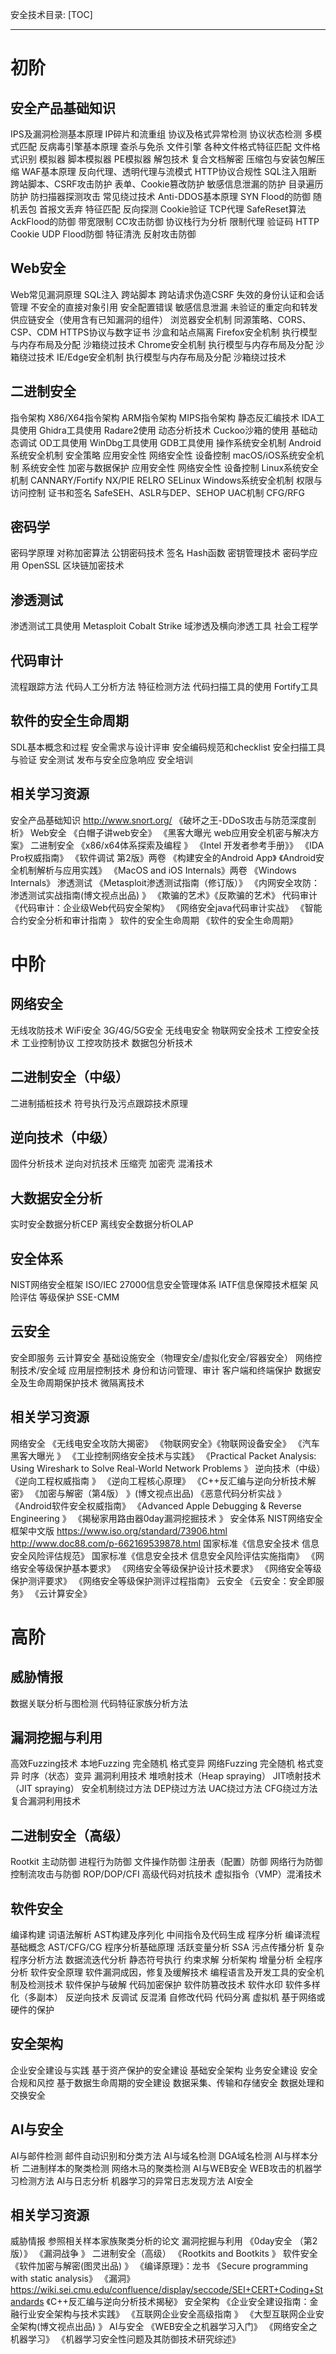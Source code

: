 安全技术目录:
[TOC]
***
# 初阶
## 安全产品基础知识
IPS及漏洞检测基本原理
IP碎片和流重组
协议及格式异常检测
协议状态检测
多模式匹配
反病毒引擎基本原理
查杀与免杀
文件引擎
各种文件格式特征匹配
文件格式识别
模拟器
脚本模拟器
PE模拟器
解包技术
复合文档解密
压缩包与安装包解压缩
WAF基本原理
反向代理、透明代理与流模式
HTTP协议合规性
SQL注入阻断
跨站脚本、CSRF攻击防护
表单、Cookie篡改防护
敏感信息泄漏的防护
目录遍历防护
防扫描器探测攻击
常见绕过技术
Anti-DDOS基本原理
SYN Flood的防御
随机丢包
首报文丢弃
特征匹配
反向探测
Cookie验证
TCP代理
SafeReset算法
AckFlood的防御
带宽限制
CC攻击防御
协议栈行为分析
限制代理
验证码
HTTP Cookie
UDP Flood防御
特征清洗
反射攻击防御
## Web安全
Web常见漏洞原理
SQL注入
跨站脚本
跨站请求伪造CSRF
失效的身份认证和会话管理
不安全的直接对象引用
安全配置错误
敏感信息泄漏
未验证的重定向和转发
供应链安全（使用含有已知漏洞的组件）
浏览器安全机制
同源策略、CORS、CSP、CDM
HTTPS协议与数字证书
沙盒和站点隔离
Firefox安全机制
执行模型与内存布局及分配
沙箱绕过技术
Chrome安全机制
执行模型与内存布局及分配
沙箱绕过技术
IE/Edge安全机制
执行模型与内存布局及分配
沙箱绕过技术
## 二进制安全
指令架构
X86/X64指令架构
ARM指令架构
MIPS指令架构
静态反汇编技术
IDA工具使用
Ghidra工具使用
Radare2使用
动态分析技术
Cuckoo沙箱的使用
基础动态调试
OD工具使用
WinDbg工具使用
GDB工具使用
操作系统安全机制
Android系统安全机制
安全策略
应用安全性
网络安全性
设备控制
macOS/iOS系统安全机制
系统安全性
加密与数据保护
应用安全性
网络安全性
设备控制
Linux系统安全机制
CANNARY/Fortify
NX/PIE
RELRO
SELinux
Windows系统安全机制
权限与访问控制
证书和签名
SafeSEH、ASLR与DEP、SEHOP
UAC机制
CFG/RFG
## 密码学
密码学原理
对称加密算法
公钥密码技术
签名
Hash函数
密钥管理技术
密码学应用
OpenSSL
区块链加密技术
## 渗透测试
渗透测试工具使用
Metasploit
Cobalt Strike
域渗透及横向渗透工具
社会工程学
## 代码审计
流程跟踪方法
代码人工分析方法
特征检测方法
代码扫描工具的使用
Fortify工具
## 软件的安全生命周期
SDL基本概念和过程
安全需求与设计评审
安全编码规范和checklist
安全扫描工具与验证
安全测试
发布与安全应急响应
安全培训
## 相关学习资源
安全产品基础知识
http://www.snort.org/
《破坏之王-DDoS攻击与防范深度剖析》
Web安全
《白帽子讲web安全》
《黑客大曝光 web应用安全机密与解决方案》
二进制安全
《x86/x64体系探索及编程 》
《Intel 开发者参考手册》》
《IDA Pro权威指南》
《软件调试 第2版》两卷
《构建安全的Android App》
《Android安全机制解析与应用实践》
《MacOS and iOS Internals》两卷
《Windows Internals》
渗透测试
《Metasploit渗透测试指南（修订版）》
《内网安全攻防：渗透测试实战指南(博文视点出品) 》
《欺骗的艺术》《反欺骗的艺术》
代码审计
《代码审计：企业级Web代码安全架构》
《网络安全java代码审计实战》
《智能合约安全分析和审计指南 》
软件的安全生命周期
《软件的安全生命周期》

# 中阶
## 网络安全
无线攻防技术
WiFi安全
3G/4G/5G安全
无线电安全
物联网安全技术
工控安全技术
工业控制协议
工控攻防技术
数据包分析技术
## 二进制安全（中级）
二进制插桩技术
符号执行及污点跟踪技术原理
## 逆向技术（中级）
固件分析技术
逆向对抗技术
压缩壳
加密壳
混淆技术
## 大数据安全分析
实时安全数据分析CEP
离线安全数据分析OLAP
## 安全体系
NIST网络安全框架
ISO/IEC 27000信息安全管理体系
IATF信息保障技术框架
风险评估
等级保护
SSE-CMM
## 云安全
安全即服务
云计算安全
基础设施安全（物理安全/虚拟化安全/容器安全）
网络控制技术/安全域
应用层控制技术
身份和访问管理、审计
客户端和终端保护
数据安全及生命周期保护技术
微隔离技术
## 相关学习资源
网络安全
《无线电安全攻防大揭密》
《物联网安全》《物联网设备安全》
《汽车黑客大曝光 》
《工业控制网络安全技术与实践》
《Practical Packet Analysis: Using Wireshark to Solve Real-World Network Problems 》
逆向技术（中级）
《逆向工程权威指南 》
《逆向工程核心原理》
《C++反汇编与逆向分析技术解密》
《加密与解密（第4版） 》(博文视点出品)
《恶意代码分析实战 》
《Android软件安全权威指南》
《Advanced Apple Debugging & Reverse Engineering 》
《揭秘家用路由器0day漏洞挖掘技术 》
安全体系
NIST网络安全框架中文版
https://www.iso.org/standard/73906.html
http://www.doc88.com/p-662169539878.html
国家标准《信息安全技术 信息安全风险评估规范》
国家标准《信息安全技术 信息安全风险评估实施指南》
《网络安全等级保护基本要求》
《网络安全等级保护设计技术要求》
《网络安全等级保护测评要求》
《网络安全等级保护测评过程指南》
云安全
《云安全：安全即服务》
《云计算安全》

# 高阶
## 威胁情报
数据关联分析与图检测
代码特征家族分析方法
## 漏洞挖掘与利用
高效Fuzzing技术
本地Fuzzing
完全随机
格式变异
网络Fuzzing
完全随机
格式变异
时序（状态）变异
漏洞利用技术
堆喷射技术（Heap spraying）
JIT喷射技术（JIT spraying）
安全机制绕过方法
DEP绕过方法
UAC绕过方法
CFG绕过方法
复合漏洞利用技术
## 二进制安全（高级）
Rootkit
主动防御
进程行为防御
文件操作防御
注册表（配置）防御
网络行为防御
控制流攻击与防御
ROP/DOP/CFI
高级代码对抗技术
虚拟指令（VMP）混淆技术
## 软件安全
编译构建
词语法解析
AST构建及序列化
中间指令及代码生成
程序分析
编译流程基础概念
AST/CFG/CG
程序分析基础原理
活跃变量分析
SSA
污点传播分析
复杂程序分析方法
数据流迭代分析
静态符号执行
约束求解
分析架构
增量分析
全程序分析
软件安全原理
软件漏洞成因，修复及缓解技术
编程语言及开发工具的安全机制及检测技术
软件保护与破解
代码加密保护
软件防篡改技术
软件水印
软件多样化（多副本）
反逆向技术
反调试
反混淆
自修改代码
代码分离
虚拟机
基于网络或硬件的保护
## 安全架构
企业安全建设与实践
基于资产保护的安全建设
基础安全架构
业务安全建设
安全合规和风控
基于数据生命周期的安全建设
数据采集、传输和存储安全
数据处理和交换安全
## AI与安全
AI与邮件检测
邮件自动识别和分类方法
AI与域名检测
DGA域名检测
AI与样本分析
二进制样本的聚类检测
网络木马的聚类检测
AI与WEB安全
WEB攻击的机器学习检测方法
AI与日志分析
机器学习的异常日志发现方法
AI安全
## 相关学习资源
威胁情报
参照相关样本家族聚类分析的论文
漏洞挖掘与利用
《0day安全 （第2版）》
《漏洞战争 》
二进制安全（高级）
《Rootkits and Bootkits 》
软件安全
《软件加密与解密(图灵出品) 》
《编译原理》：龙书
《Secure programming with static analysis》
《漏洞》
https://wiki.sei.cmu.edu/confluence/display/seccode/SEI+CERT+Coding+Standards
《C++反汇编与逆向分析技术揭秘》
安全架构
《企业安全建设指南：金融行业安全架构与技术实践》
《互联网企业安全高级指南 》
《大型互联网企业安全架构(博文视点出品) 》
AI与安全
《WEB安全之机器学习入门》
《网络安全之机器学习》
《机器学习安全性问题及其防御技术研究综述》